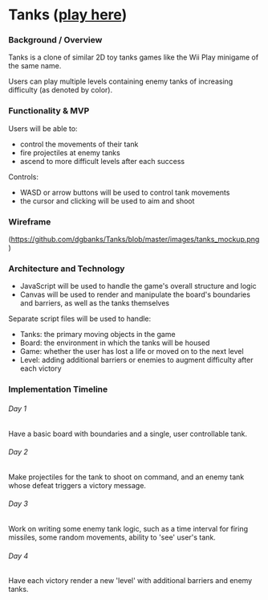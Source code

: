# Tanks ([play here](https://dgbanks.github.io/Tanks/))

### Background / Overview

Tanks is a clone of similar 2D toy tanks games like the Wii Play minigame of the same name.

Users can play multiple levels containing enemy tanks of increasing difficulty (as denoted by color).

### Functionality & MVP

Users will be able to:
* control the movements of their tank
* fire projectiles at enemy tanks
* ascend to more difficult levels after each success

Controls:
* WASD or arrow buttons will be used to control tank movements
* the cursor and clicking will be used to aim and shoot

### Wireframe

(https://github.com/dgbanks/Tanks/blob/master/images/tanks_mockup.png)

### Architecture and Technology

* JavaScript will be used to handle the game's overall structure and logic
* Canvas will be used to render and manipulate the board's boundaries and barriers, as well as the tanks themselves

Separate script files will be used to handle:

* Tanks: the primary moving objects in the game
* Board: the environment in which the tanks will be housed
* Game: whether the user has lost a life or moved on to the next level
* Level: adding additional barriers or enemies to augment difficulty after each victory

### Implementation Timeline

###### Day 1
Have a basic board with boundaries and a single, user controllable tank.

###### Day 2
Make projectiles for the tank to shoot on command, and an enemy tank whose defeat triggers a victory message.

###### Day 3
Work on writing some enemy tank logic, such as a time interval for firing missiles, some random movements, ability to 'see' user's tank.

###### Day 4
Have each victory render a new 'level' with additional barriers and enemy tanks.
